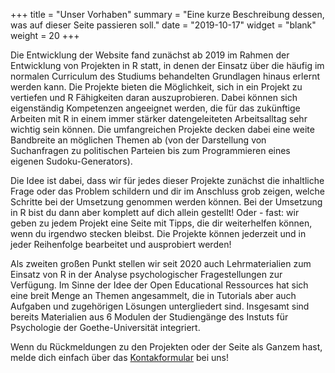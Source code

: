+++
title = "Unser Vorhaben"
summary = "Eine kurze Beschreibung dessen, was auf dieser Seite passieren soll."
date = "2019-10-17"
widget = "blank"
weight = 20
+++

Die Entwicklung der Website fand zunächst ab 2019 im Rahmen der Entwicklung von Projekten in R statt, in denen der Einsatz über die häufig im normalen Curriculum des Studiums behandelten Grundlagen hinaus  erlernt werden kann. Die Projekte bieten die Möglichkeit, sich in ein Projekt zu vertiefen und R Fähigkeiten daran auszuprobieren. Dabei können sich eigenständig Kompetenzen angeeignet werden, die für das zukünftige Arbeiten mit R in einem immer stärker datengeleiteten Arbeitsalltag sehr wichtig sein können. Die umfangreichen Projekte decken dabei eine weite Bandbreite an möglichen Themen ab (von der Darstellung von Suchanfragen zu politischen Parteien bis zum Programmieren eines eigenen Sudoku-Generators).

Die Idee ist dabei, dass wir für jedes dieser Projekte zunächst die inhaltliche
Frage oder das Problem schildern und dir im Anschluss grob zeigen, welche
Schritte bei der Umsetzung genommen werden können. Bei der Umsetzung in R bist
du dann aber komplett auf dich allein gestellt! Oder - fast: wir geben zu jedem
Projekt eine Seite mit Tipps, die dir weiterhelfen können, wenn du irgendwo
stecken bleibst. Die Projekte können jederzeit und in jeder Reihenfolge bearbeitet und
ausprobiert werden! 

Als zweiten großen Punkt stellen wir seit 2020 auch Lehrmaterialien zum Einsatz von R in der Analyse psychologischer Fragestellungen zur Verfügung. Im Sinne der Idee der Open Educational Ressources hat sich eine breit Menge an Themen angesammelt, die in Tutorials aber auch Aufgaben und zugehörigen Lösungen untergliedert sind. Insgesamt sind bereits Materialien aus 6 Modulen der Studiengänge des Instuts für Psychologie der Goethe-Universität integriert.

Wenn du Rückmeldungen zu den Projekten oder der Seite als Ganzem hast, melde dich einfach über das [Kontakformular](#contact) bei uns!
